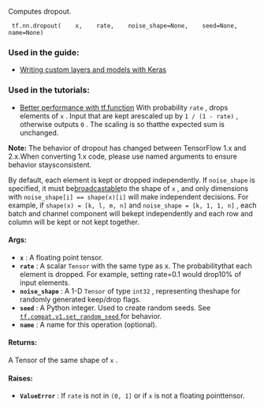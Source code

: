 Computes dropout.

```
 tf.nn.dropout(    x,    rate,    noise_shape=None,    seed=None,    name=None) 
```

### Used in the guide:
- [Writing custom layers and models with Keras](https://tensorflow.google.cn/guide/keras/custom_layers_and_models)


### Used in the tutorials:
- [Better performance with tf.function](https://tensorflow.google.cn/tutorials/customization/performance)
With probability  `rate` , drops elements of  `x` . Input that are kept arescaled up by  `1 / (1 - rate)` , otherwise outputs  `0` .  The scaling is so thatthe expected sum is unchanged.

**Note:**  The behavior of dropout has changed between TensorFlow 1.x and 2.x.When converting 1.x code, please use named arguments to ensure behavior staysconsistent.

By default, each element is kept or dropped independently.  If  `noise_shape` is specified, it must be[broadcastable](http://docs.scipy.org/doc/numpy/user/basics.broadcasting.html)to the shape of  `x` , and only dimensions with  `noise_shape[i] == shape(x)[i]` will make independent decisions.  For example, if  `shape(x) = [k, l, m, n]` and  `noise_shape = [k, 1, 1, n]` , each batch and channel component will bekept independently and each row and column will be kept or not kept together.

#### Args:
- **`x`** : A floating point tensor.
- **`rate`** : A scalar  `Tensor`  with the same type as x. The probabilitythat each element is dropped. For example, setting rate=0.1 would drop10% of input elements.
- **`noise_shape`** : A 1-D  `Tensor`  of type  `int32` , representing theshape for randomly generated keep/drop flags.
- **`seed`** : A Python integer. Used to create random seeds. See[ `tf.compat.v1.set_random_seed` ](https://tensorflow.google.cn/api_docs/python/tf/compat/v1/set_random_seed) for behavior.
- **`name`** : A name for this operation (optional).


#### Returns:
A Tensor of the same shape of  `x` .

#### Raises:
- **`ValueError`** : If  `rate`  is not in  `(0, 1]`  or if  `x`  is not a floating pointtensor.
